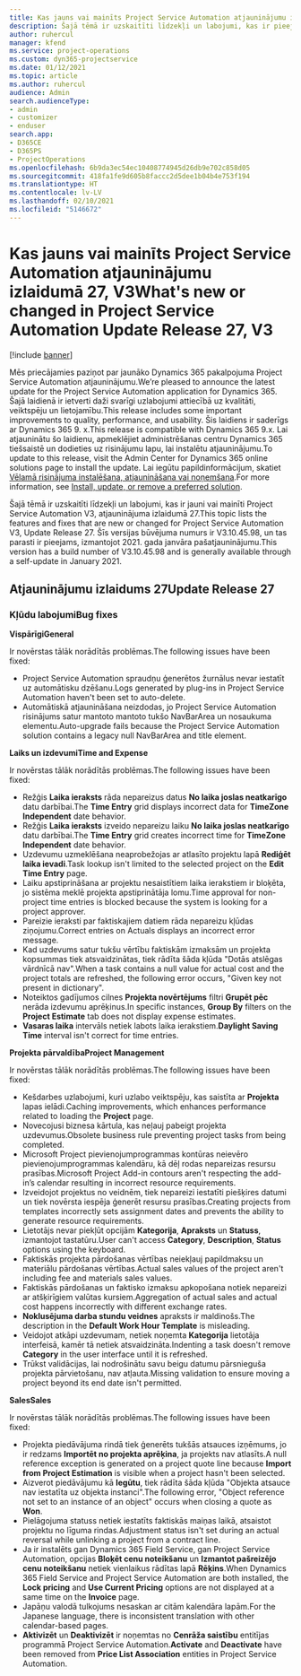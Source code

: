 ```yaml
---
title: Kas jauns vai mainīts Project Service Automation atjauninājumu izlaidumā 27, V3
description: Šajā tēmā ir uzskaitīti līdzekļi un labojumi, kas ir pieejami Project Service Automation atjauninājumu izlaidumā 27, V3.
author: ruhercul
manager: kfend
ms.service: project-operations
ms.custom: dyn365-projectservice
ms.date: 01/12/2021
ms.topic: article
ms.author: ruhercul
audience: Admin
search.audienceType:
- admin
- customizer
- enduser
search.app:
- D365CE
- D365PS
- ProjectOperations
ms.openlocfilehash: 6b9da3ec54ec10408774945d26db9e702c858d05
ms.sourcegitcommit: 418fa1fe9d605b8faccc2d5dee1b04b4e753f194
ms.translationtype: HT
ms.contentlocale: lv-LV
ms.lasthandoff: 02/10/2021
ms.locfileid: "5146672"
---
```

# <a name="whats-new-or-changed-in-project-service-automation-update-release-27-v3"></a><span data-ttu-id="f4b60-103">Kas jauns vai mainīts Project Service Automation atjauninājumu izlaidumā 27, V3</span><span class="sxs-lookup"><span data-stu-id="f4b60-103">What's new or changed in Project Service Automation Update Release 27, V3</span></span>

[!include [banner](../includes/psa-now-project-operations.md)]

<span data-ttu-id="f4b60-104">Mēs priecājamies paziņot par jaunāko Dynamics 365 pakalpojuma Project Service Automation atjauninājumu.</span><span class="sxs-lookup"><span data-stu-id="f4b60-104">We’re pleased to announce the latest update for the Project Service Automation application for Dynamics 365.</span></span> <span data-ttu-id="f4b60-105">Šajā laidienā ir ietverti daži svarīgi uzlabojumi attiecībā uz kvalitāti, veiktspēju un lietojamību.</span><span class="sxs-lookup"><span data-stu-id="f4b60-105">This release includes some important improvements to quality, performance, and usability.</span></span> <span data-ttu-id="f4b60-106">Šis laidiens ir saderīgs ar Dynamics 365 9. x.</span><span class="sxs-lookup"><span data-stu-id="f4b60-106">This release is compatible with Dynamics 365 9.x.</span></span> <span data-ttu-id="f4b60-107">Lai atjauninātu šo laidienu, apmeklējiet administrēšanas centru Dynamics 365 tiešsaistē un dodieties uz risinājumu lapu, lai instalētu atjauninājumu.</span><span class="sxs-lookup"><span data-stu-id="f4b60-107">To update to this release, visit the Admin Center for Dynamics 365 online solutions page to install the update.</span></span> <span data-ttu-id="f4b60-108">Lai iegūtu papildinformācijum, skatiet [Vēlamā risinājuma instalēšana, atjaunināšana vai noņemšana](https://docs.microsoft.com/power-platform/admin/install-remove-preferred-solution).</span><span class="sxs-lookup"><span data-stu-id="f4b60-108">For more information, see [Install, update, or remove a preferred solution](https://docs.microsoft.com/power-platform/admin/install-remove-preferred-solution).</span></span>

<span data-ttu-id="f4b60-109">Šajā tēmā ir uzskaitīti līdzekļi un labojumi, kas ir jauni vai mainīti Project Service Automation V3, atjauninājuma izlaidumā 27.</span><span class="sxs-lookup"><span data-stu-id="f4b60-109">This topic lists the features and fixes that are new or changed for Project Service Automation V3, Update Release 27.</span></span> <span data-ttu-id="f4b60-110">Šīs versijas būvējuma numurs ir V3.10.45.98, un tas parasti ir pieejams, izmantojot 2021. gada janvāra pašatjauninājumu.</span><span class="sxs-lookup"><span data-stu-id="f4b60-110">This version has a build number of V3.10.45.98 and is generally available through a self-update in January 2021.</span></span>

## <a name="update-release-27"></a><span data-ttu-id="f4b60-111">Atjauninājumu izlaidums 27</span><span class="sxs-lookup"><span data-stu-id="f4b60-111">Update Release 27</span></span>

### <a name="bug-fixes"></a><span data-ttu-id="f4b60-112">Kļūdu labojumi</span><span class="sxs-lookup"><span data-stu-id="f4b60-112">Bug fixes</span></span>

<span data-ttu-id="f4b60-113">**Vispārīgi**</span><span class="sxs-lookup"><span data-stu-id="f4b60-113">**General**</span></span>

<span data-ttu-id="f4b60-114">Ir novērstas tālāk norādītās problēmas.</span><span class="sxs-lookup"><span data-stu-id="f4b60-114">The following issues have been fixed:</span></span>

- <span data-ttu-id="f4b60-115">Project Service Automation spraudņu ģenerētos žurnālus nevar iestatīt uz automātisku dzēšanu.</span><span class="sxs-lookup"><span data-stu-id="f4b60-115">Logs generated by plug-ins in Project Service Automation haven't been set to auto-delete.</span></span>
- <span data-ttu-id="f4b60-116">Automātiskā atjaunināšana neizdodas, jo Project Service Automation risinājums satur mantoto mantoto tukšo NavBarArea un nosaukuma elementu.</span><span class="sxs-lookup"><span data-stu-id="f4b60-116">Auto-upgrade fails because the Project Service Automation solution contains a legacy null NavBarArea and title element.</span></span>

<span data-ttu-id="f4b60-117">**Laiks un izdevumi**</span><span class="sxs-lookup"><span data-stu-id="f4b60-117">**Time and Expense**</span></span>

<span data-ttu-id="f4b60-118">Ir novērstas tālāk norādītās problēmas.</span><span class="sxs-lookup"><span data-stu-id="f4b60-118">The following issues have been fixed:</span></span>

- <span data-ttu-id="f4b60-119">Režģis **Laika ieraksts** rāda nepareizus datus **No laika joslas neatkarīgo** datu darbībai.</span><span class="sxs-lookup"><span data-stu-id="f4b60-119">The **Time Entry** grid displays incorrect data for **TimeZone Independent** date behavior.</span></span>
- <span data-ttu-id="f4b60-120">Režģis **Laika ieraksts** izveido nepareizu laiku **No laika joslas neatkarīgo** datu darbībai.</span><span class="sxs-lookup"><span data-stu-id="f4b60-120">The **Time Entry** grid creates incorrect time for **TimeZone Independent** date behavior.</span></span>
- <span data-ttu-id="f4b60-121">Uzdevumu uzmeklēšana neaprobežojas ar atlasīto projektu lapā **Rediģēt laika ievadi**.</span><span class="sxs-lookup"><span data-stu-id="f4b60-121">Task lookup isn't limited to the selected project on the **Edit Time Entry** page.</span></span>
- <span data-ttu-id="f4b60-122">Laiku apstiprināšana ar projektu nesaistītiem laika ierakstiem ir bloķēta, jo sistēma meklē projekta apstiprinātāja lomu.</span><span class="sxs-lookup"><span data-stu-id="f4b60-122">Time approval for non-project time entries is blocked because the system is looking for a project approver.</span></span>
- <span data-ttu-id="f4b60-123">Pareizie ieraksti par faktiskajiem datiem rāda nepareizu kļūdas ziņojumu.</span><span class="sxs-lookup"><span data-stu-id="f4b60-123">Correct entries on Actuals displays an incorrect error message.</span></span>
- <span data-ttu-id="f4b60-124">Kad uzdevums satur tukšu vērtību faktiskām izmaksām un projekta kopsummas tiek atsvaidzinātas, tiek rādīta šāda kļūda "Dotās atslēgas vārdnīcā nav".</span><span class="sxs-lookup"><span data-stu-id="f4b60-124">When a task contains a null value for actual cost and the project totals are refreshed, the following error occurs, "Given key not present in dictionary".</span></span>
- <span data-ttu-id="f4b60-125">Noteiktos gadījumos cilnes **Projekta novērtējums** filtri **Grupēt pēc** nerāda izdevumu aprēķinus.</span><span class="sxs-lookup"><span data-stu-id="f4b60-125">In specific instances, **Group By** filters on the **Project Estimate** tab does not display expense estimates.</span></span>
- <span data-ttu-id="f4b60-126">**Vasaras laika** intervāls netiek labots laika ierakstiem.</span><span class="sxs-lookup"><span data-stu-id="f4b60-126">**Daylight Saving Time** interval isn't correct for time entries.</span></span>

<span data-ttu-id="f4b60-127">**Projekta pārvaldība**</span><span class="sxs-lookup"><span data-stu-id="f4b60-127">**Project Management**</span></span>

<span data-ttu-id="f4b60-128">Ir novērstas tālāk norādītās problēmas.</span><span class="sxs-lookup"><span data-stu-id="f4b60-128">The following issues have been fixed:</span></span>

- <span data-ttu-id="f4b60-129">Kešdarbes uzlabojumi, kuri uzlabo veiktspēju, kas saistīta ar **Projekta** lapas ielādi.</span><span class="sxs-lookup"><span data-stu-id="f4b60-129">Caching improvements, which enhances performance related to loading the **Project** page.</span></span>
- <span data-ttu-id="f4b60-130">Novecojusi biznesa kārtula, kas neļauj pabeigt projekta uzdevumus.</span><span class="sxs-lookup"><span data-stu-id="f4b60-130">Obsolete business rule preventing project tasks from being completed.</span></span>
- <span data-ttu-id="f4b60-131">Microsoft Project pievienojumprogrammas kontūras neievēro pievienojumprogrammas kalendāru, kā dēļ rodas nepareizas resursu prasības.</span><span class="sxs-lookup"><span data-stu-id="f4b60-131">Microsoft Project Add-in contours aren't respecting the add-in’s calendar resulting in incorrect resource requirements.</span></span>
- <span data-ttu-id="f4b60-132">Izveidojot projektus no veidnēm, tiek nepareizi iestatīti piešķires datumi un tiek novērsta iespēja ģenerēt resursu prasības.</span><span class="sxs-lookup"><span data-stu-id="f4b60-132">Creating projects from templates incorrectly sets assignment dates and prevents the ability to generate resource requirements.</span></span>
- <span data-ttu-id="f4b60-133">Lietotājs nevar piekļūt opcijām **Kategorija**, **Apraksts** un **Statuss**, izmantojot tastatūru.</span><span class="sxs-lookup"><span data-stu-id="f4b60-133">User can't access **Category**, **Description**, **Status** options using the keyboard.</span></span>
- <span data-ttu-id="f4b60-134">Faktiskās projekta pārdošanas vērtības neiekļauj papildmaksu un materiālu pārdošanas vērtības.</span><span class="sxs-lookup"><span data-stu-id="f4b60-134">Actual sales values of the project aren't including fee and materials sales values.</span></span>
- <span data-ttu-id="f4b60-135">Faktiskās pārdošanas un faktisko izmaksu apkopošana notiek nepareizi ar atšķirīgiem valūtas kursiem.</span><span class="sxs-lookup"><span data-stu-id="f4b60-135">Aggregation of actual sales and actual cost happens incorrectly with different exchange rates.</span></span>
- <span data-ttu-id="f4b60-136">**Noklusējuma darba stundu veidnes** apraksts ir maldinošs.</span><span class="sxs-lookup"><span data-stu-id="f4b60-136">The description in the **Default Work Hour Template** is misleading.</span></span>
- <span data-ttu-id="f4b60-137">Veidojot atkāpi uzdevumam, netiek noņemta **Kategorija** lietotāja interfeisā, kamēr tā netiek atsvaidzināta.</span><span class="sxs-lookup"><span data-stu-id="f4b60-137">Indenting a task doesn't remove **Category** in the user interface until it is refreshed.</span></span>
- <span data-ttu-id="f4b60-138">Trūkst validācijas, lai nodrošinātu savu beigu datumu pārsnieguša projekta pārvietošanu, nav atļauta.</span><span class="sxs-lookup"><span data-stu-id="f4b60-138">Missing validation to ensure moving a project beyond its end date isn't permitted.</span></span>

<span data-ttu-id="f4b60-139">**Sales**</span><span class="sxs-lookup"><span data-stu-id="f4b60-139">**Sales**</span></span>

<span data-ttu-id="f4b60-140">Ir novērstas tālāk norādītās problēmas.</span><span class="sxs-lookup"><span data-stu-id="f4b60-140">The following issues have been fixed:</span></span>

- <span data-ttu-id="f4b60-141">Projekta piedāvājuma rindā tiek ģenerēts tukšās atsauces izņēmums, jo ir redzams **Importēt no projekta aprēķina**, ja projekts nav atlasīts.</span><span class="sxs-lookup"><span data-stu-id="f4b60-141">A null reference exception is generated on a project quote line because **Import from Project Estimation** is visible when a project hasn't been selected.</span></span>
- <span data-ttu-id="f4b60-142">Aizverot piedāvājumu kā **Iegūtu**, tiek rādīta šāda kļūda "Objekta atsauce nav iestatīta uz objekta instanci".</span><span class="sxs-lookup"><span data-stu-id="f4b60-142">The following error, "Object reference not set to an instance of an object" occurs when closing a quote as **Won**.</span></span>
- <span data-ttu-id="f4b60-143">Pielāgojuma statuss netiek iestatīts faktiskās maiņas laikā, atsaistot projektu no līguma rindas.</span><span class="sxs-lookup"><span data-stu-id="f4b60-143">Adjustment status isn't set during an actual reversal while unlinking a project from a contract line.</span></span>
- <span data-ttu-id="f4b60-144">Ja ir instalēts gan Dynamics 365 Field Service, gan Project Service Automation, opcijas **Bloķēt cenu noteikšanu** un **Izmantot pašreizējo cenu noteikšanu** netiek vienlaikus rādītas lapā **Rēķins**.</span><span class="sxs-lookup"><span data-stu-id="f4b60-144">When Dynamics 365 Field Service and Project Service Automation are both installed, the **Lock pricing** and **Use Current Pricing** options are not displayed at a same time on the **Invoice** page.</span></span>
- <span data-ttu-id="f4b60-145">Japāņu valodā tulkojums nesaskan ar citām kalendāra lapām.</span><span class="sxs-lookup"><span data-stu-id="f4b60-145">For the Japanese language, there is inconsistent translation with other calendar-based pages.</span></span>
- <span data-ttu-id="f4b60-146">**Aktivizēt** un **Deaktivizēt** ir noņemtas no **Cenrāža saistību** entitījas programmā Project Service Automation.</span><span class="sxs-lookup"><span data-stu-id="f4b60-146">**Activate** and **Deactivate** have been removed from **Price List Association** entities in Project Service Automation.</span></span>
